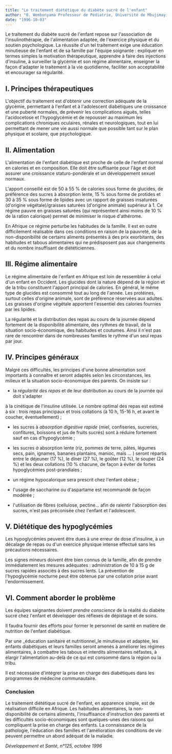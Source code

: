 ```yaml
---
title: "Le traitement diététique du diabète sucré de l'enfant"
author: "0. Wembonyama Professeur de Pédiatrie, Université de Mbujimayi, Zaïre."
date: "1996-10-03"
---
```


Le traitement du diabète sucré de l'enfant repose sur l'association de l'insulinothérapie, de l'alimentation adaptée, de l'exercice physique et du soutien psychologique. La réussite d'un tel traitement exige une éducation minutieuse de l'enfant et de sa famille par l'équipe soignante : expliquer en termes simples la motivation thérapeutique, apprendre à faire des injections d'insuline, à surveiller la glycémie et son régime alimentaire, enseigner la façon d'adapter le traitement à la vie quotidienne, faciliter son acceptabilité et encourager sa régularité.

## **I. Principes thérapeutiques**

L'objectif du traitement est d'obtenir une correction adéquate de la glycémie, permettant à l'enfant et à l'adolescent diabétiques une croissance et une puberté normales, de prévenir les complications aiguës, telles l'acidocetose et l'hypoglycémie et de repousser au maximum les complications chroniques oculaires, rénales et neurologiques, tout en lui permettant de mener une vie aussi normale que possible tant sur le plan physique et scolaire, que psychologique.

## **II. Alimentation**

L'alimentation de l'enfant diabétique est proche de celle de l'enfant normal en calories et en composition. Elle doit être suffisante pour l'âge et doit assurer une croissance staturo-pondérale et un développement sexuel normaux.

L'apport conseillé est de 50 à 55 % de calories sous forme de glucides, de préférence des sucres à absorption lente, 15 % sous forme de protides et 30 à 35 % sous forme de lipides avec un rapport de graisses insaturées (d'origine végétale)/graisses saturées (d'origine animale) supérieur à 1. Ce régime pauvre en graisses saturées (qui représentent ainsi moins de 10 % de la ration calorique) permet de minimiser le risque d'athérome.

En Afrique ce régime perturbe les habitudes de la famille. Il est en outre difficilement réalisable dans ces conditions en raison de la pauvreté, de la non-disponibilité de certains aliments présentés à des prix exorbitants, des habitudes et tabous alimentaires qui ne prédisposent pas aux changements et du nombre insuffisant de diététiciennes.

## **III. Régime alimentaire**

Le régime alimentaire de l'enfant en Afrique est loin de ressembler à celui d'un enfant en Occident. Les glucides dont la nature dépend de la région et de la tribu constituent l'apport principal de calories. En général, le même type de glucides est consommé tout au long de l'année. Les protéines, surtout celles d'origine animale, sont de préférence réservées aux adultes. Les graisses d'origine végétale apportent l'essentiel des calories fournies par les lipides.

La régularité et la distribution des repas au cours de la journée dépend fortement de la disponibilité alimentaire, des rythmes de travail, de la situation socio-économique, des habitudes et coutumes. Ainsi il n'est pas rare de rencontrer dans de nombreuses familles le rythme d'un seul repas par jour.

## **IV. Principes généraux**

Malgré ces difficultés, les principes d'une bonne alimentation sont importants à connaître et seront adaptés selon les circonstances, les milieux et la situation socio-économique des parents. On insiste sur :

- la _régularité des repas_ et de leur distribution au cours de la journée qui doit s'adapter

à la cinétique de l'insuline utilisée. Le nombre optimal des repas est estimé à six : trois repas principaux et trois collations (à 10 h, 15-16 h, et avant le coucher, éventuellement) ;

- les sucres à _absorption digestive rapide_ (miel, confiseries, sucreries, confitures, boissons et jus de fruits sucrés) sont à réduire fortement sauf en cas d'hypoglycémie ;

- les sucres _à_ absorption lente (riz, pommes de terre, pâtes, légumes secs, pain, ignames, bananes plantains, manioc, maïs ... ) seront répartis entre le déjeuner (17 %), le dîner (27 %), le goûter (12 %), le souper (24 %) et les deux collations (10 % chacune, de façon à éviter de fortes hypoglycémies post-prandiales ;

- un régime hypocalorique sera prescrit chez l'enfant obèse ;

- l'usage de saccharine ou d'aspartame est recommandé de façon modérée ;

- l'utilisation de fibres (cellulose, pectine... afin de ralentir l'absorption des sucres, n'est pas préconisée chez l'enfant et l'adolescent.

## **V. Diététique des hypoglycémies**

Les hypoglycémies peuvent être dues à une erreur de dose d'insuline, à un décalage de repas ou d'un exercice physique intense effectué sans les précautions nécessaires.

Les signes mineurs doivent être bien connus de la famille, afin de prendre immédiatement les mesures adéquates : administration de 10 à 15 g de sucres rapides associés à des sucres lents. La prévention de l'hypoglycémie nocturne peut être obtenue par une collation prise avant l'endormissement.

## **VI. Comment aborder le problème**

Les équipes saignantes doivent _prendre_ _conscience_ de la réalité du diabète sucré chez l'enfant et développer des réflexes de dépistage et de soins.

Il faudra fournir des efforts pour former le personnel de santé en matière de nutrition de l'enfant diabétique.

Par une _éducation sanitaire et nutritionnel_le minutieuse et adaptée, les enfants diabétiques et leurs familles seront amenés à améliorer les régimes alimentaires, à combattre les tabous et interdits alimentaires néfastes, à élargir l'alimentation au-delà de ce qui est consommé dans la région ou la tribu.

Il est nécessaire d'intégrer la prise en charge des diabétiques dans les programmes de médecine communautaire.

### **Conclusion**

Le traitement diététique sucré de l'enfant, en apparence simple, est de réalisation difficile en Afrique. Les habitudes alimentaires, la non-disponibilité de certains aliments, l'insuffisance d'instruction des parents et les difficultés socio-économiques sont quelques-unes des raisons qui compliquent la prise en charge des enfants. La connaissance de la pathologie, l'éducation des familles et l'amélioration des conditions de vie peuvent permettre un abord adéquat de la maladie.

_Développement et Santé, n°125, octobre 1996_